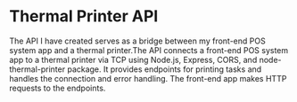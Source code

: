 # Thermal Printer API

The API I have created serves as a bridge between my front-end POS system app and a thermal printer.The API connects a front-end POS system app to a thermal printer via TCP using Node.js, Express, CORS, and node-thermal-printer package. It provides endpoints for printing tasks and handles the connection and error handling. The front-end app makes HTTP requests to the endpoints.